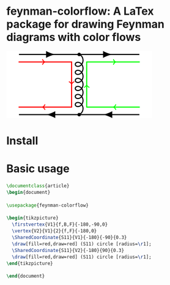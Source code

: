 # feynman-colorflow: A LaTex package for drawing Feynman diagrams with color flows
![alt text](https://github.com/martinfoell/feynman-colorflow/blob/main/example.png)
# Install

# Basic usage
```latex
\documentclass{article}
\begin{document}

\usepackage{feynman-colorflow}

\begin{tikzpicture}
  \firstvertex{V1}{f,B,F}{-180,-90,0}
  \vertex{V2}{V1}{2}{f,F}{-180,0}
  \SharedCoordinate{S11}{V1}{-180}{-90}{0.3}
  \draw[fill=red,draw=red] (S11) circle [radius=\r1];
  \SharedCoordinate{S11}{V2}{-180}{90}{0.3}
  \draw[fill=red,draw=red] (S11) circle [radius=\r1];
\end{tikzpicture}

\end{document}
```



